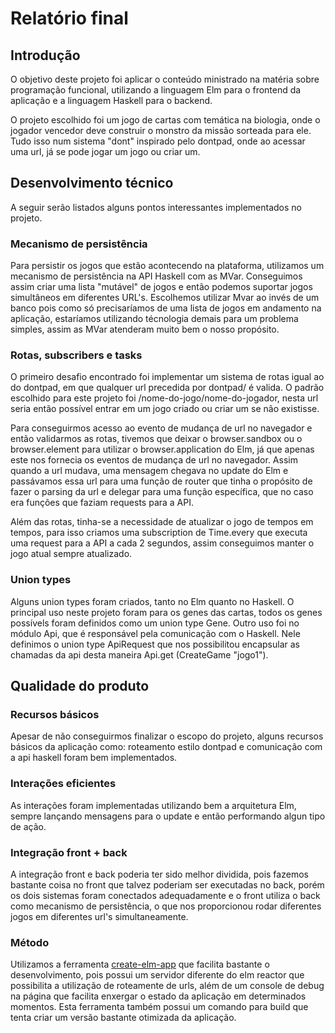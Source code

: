 # Relatório final

## Introdução

O objetivo deste projeto foi aplicar o conteúdo ministrado na matéria sobre programação funcional, utilizando a linguagem Elm para
o frontend da aplicação e a linguagem Haskell para o backend.

O projeto escolhido foi um jogo de cartas com temática na biologia, onde o jogador vencedor deve construir o monstro da missão sorteada
para ele. Tudo isso num sistema "dont" inspirado pelo dontpad, onde ao acessar uma url, já se pode jogar um jogo ou criar um.

## Desenvolvimento técnico

A seguir serão listados alguns pontos interessantes implementados no projeto.

### Mecanismo de persistência

Para persistir os jogos que estão acontecendo na plataforma, utilizamos um mecanismo de persistência na API Haskell com as MVar. Conseguimos
assim criar uma lista "mutável" de jogos e então podemos suportar jogos simultâneos em diferentes URL's. Escolhemos utilizar Mvar ao invés
de um banco pois como só precisaríamos de uma lista de jogos em andamento na aplicação, estaríamos utilizando técnologia demais para um problema
simples, assim as MVar atenderam muito bem o nosso propósito.


### Rotas, subscribers e tasks

O primeiro desafio encontrado foi implementar um sistema de rotas igual ao do dontpad, em que qualquer url precedida por dontpad/ é valida.
O padrão escolhido para este projeto foi /nome-do-jogo/nome-do-jogador, nesta url seria então possível entrar em um jogo criado ou criar um
se não existisse.

Para conseguirmos acesso ao evento de mudança de url no navegador e então validarmos as rotas, tivemos que deixar o browser.sandbox ou
o browser.element para utilizar o browser.application do Elm, já que apenas este nos fornecia os eventos de mudança de url no navegador.
Assim quando a url mudava, uma mensagem chegava no update do Elm e passávamos essa url para uma função de router que tinha o propósito de fazer
o parsing da url e delegar para uma função específica, que no caso era funções que faziam requests para a API.

Além das rotas, tinha-se a necessidade de atualizar o jogo de tempos em tempos, para isso criamos uma subscription de Time.every que executa
uma request para a API a cada 2 segundos, assim conseguimos manter o jogo atual sempre atualizado.


### Union types

Alguns union types foram criados, tanto no Elm quanto no Haskell. O principal uso neste projeto foram para os genes das cartas,
todos os genes possívels foram definidos como um union type Gene. Outro uso foi no módulo Api, que é responsável pela comunicação
com o Haskell. Nele definimos o union type ApiRequest que nos possibilitou encapsular as chamadas da api desta maneira 
Api.get (CreateGame "jogo1").

## Qualidade do produto

### Recursos básicos

Apesar de não conseguirmos finalizar o escopo do projeto, alguns recursos básicos da aplicação como: roteamento estilo dontpad e comunicação com a api haskell foram bem implementados.

### Interações eficientes

As interações foram implementadas utilizando bem a arquitetura Elm, sempre lançando mensagens para o update e então performando algun tipo de ação.

### Integração front + back

A integração front e back poderia ter sido melhor dividida, pois fazemos bastante coisa no front que talvez poderiam ser executadas no back, porém os dois sistemas foram conectados adequadamente e o front utiliza o back como mecanismo de persistência, o que nos proporcionou rodar diferentes jogos em diferentes url's simultaneamente.

### Método

Utilizamos a ferramenta [create-elm-app](https://github.com/halfzebra/create-elm-app) que facilita bastante o desenvolvimento, pois possui um servidor diferente do elm reactor que possibilita a utilização de roteamente de urls, além de um console de debug na página que facilita enxergar o estado da aplicação em determinados momentos. Esta ferramenta também possui um comando para build que tenta criar um versão bastante otimizada da aplicação.
